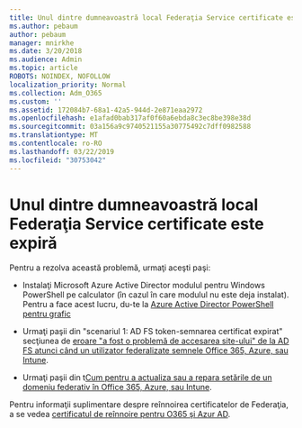 ```yaml
---
title: Unul dintre dumneavoastră local Federaţia Service certificate este expiră
ms.author: pebaum
author: pebaum
manager: mnirkhe
ms.date: 3/20/2018
ms.audience: Admin
ms.topic: article
ROBOTS: NOINDEX, NOFOLLOW
localization_priority: Normal
ms.collection: Adm_O365
ms.custom: ''
ms.assetid: 172084b7-68a1-42a5-944d-2e871eaa2972
ms.openlocfilehash: e1afad0bab317af0f60a6ebda8c3ec8be398e38d
ms.sourcegitcommit: 03a156a9c9740521155a30775492c7dff0982588
ms.translationtype: MT
ms.contentlocale: ro-RO
ms.lasthandoff: 03/22/2019
ms.locfileid: "30753042"
---
```

# <a name="one-of-your-on-premises-federation-service-certificates-is-expiring"></a>Unul dintre dumneavoastră local Federaţia Service certificate este expiră

Pentru a rezolva această problemă, urmaţi aceşti paşi:
  
- Instalaţi Microsoft Azure Active Director modulul pentru Windows PowerShell pe calculator (în cazul în care modulul nu este deja instalat). Pentru a face acest lucru, du-te la [Azure Active Director PowerShell pentru grafic](https://docs.microsoft.com/powershell/azure/active-directory/install-adv2?view=azureadps-2.0)
    
- Urmaţi paşii din "scenariul 1: AD FS token-semnarea certificat expirat" secţiunea de [eroare "a fost o problemă de accesarea site-ului" de la AD FS atunci când un utilizator federalizate semnele Office 365, Azure, sau Intune](https://support.microsoft.com/help/2713898/there-was-a-problem-accessing-the-site-error-from-ad-fs-when-a-federat).
    
- Urmaţi paşii din t[Cum pentru a actualiza sau a repara setările de un domeniu federativ în Office 365, Azure, sau Intune](https://support.microsoft.com/help/2647048/how-to-update-or-repair-the-settings-of-a-federated-domain-in-office-3).
    
Pentru informaţii suplimentare despre reînnoirea certificatelor de Federaţia, a se vedea [certificatul de reînnoire pentru O365 şi Azur AD](https://docs.microsoft.com/azure/active-directory/connect/active-directory-aadconnect-o365-certs).
  

